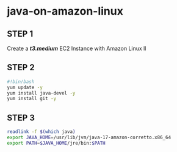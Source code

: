 # java-on-amazon-linux

## STEP 1

Create a ***t3.medium*** EC2 Instance with Amazon Linux ll

## STEP 2

```bash
#!bin/bash
yum update -y
yum install java-devel -y
yum install git -y
```

## STEP 3

```bash
readlink -f $(which java)
export JAVA_HOME=/usr/lib/jvm/java-17-amazon-corretto.x86_64
export PATH=$JAVA_HOME/jre/bin:$PATH
```

